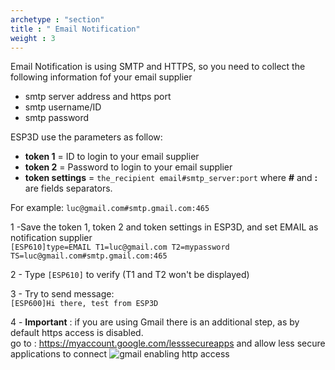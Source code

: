 ```yaml
---
archetype : "section"
title : " Email Notification"
weight : 3
---
```

Email Notification is using SMTP and HTTPS, so you need to collect the following information fof your email supplier

* smtp server address and https port
* smtp username/ID
* smtp password

ESP3D use the parameters as follow:  

* **token 1** = ID to login to your email supplier  
* **token 2** = Password to login to your email supplier  
* **token settings** = `the_recipient email#smtp_server:port` where **#** and **:** are fields separators.  

For example: `luc@gmail.com#smtp.gmail.com:465`

1 -Save the token 1, token 2 and token settings in ESP3D, and set EMAIL as notification supplier  
`[ESP610]type=EMAIL T1=luc@gmail.com T2=mypassword TS=luc@gmail.com#smtp.gmail.com:465`  

2 - Type `[ESP610]` to verify (T1 and T2 won't be displayed)  

3 - Try to send message:  
`[ESP600]Hi there, test from ESP3D`  

4 - **Important** : if you are using Gmail there is an additional step, as by default https access is disabled.  
go to : https://myaccount.google.com/lesssecureapps and allow less secure applications to connect
![gmail enabling http access](/images/notifications/email/google.png) 

